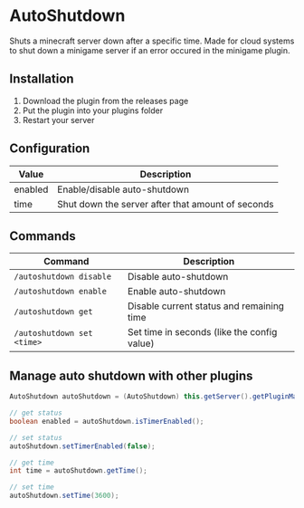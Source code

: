 # AutoShutdown
Shuts a minecraft server down after a specific time. Made for cloud systems to shut down a minigame server if an error occured in the minigame plugin.

## Installation
1. Download the plugin from the releases page
2. Put the plugin into your plugins folder
3. Restart your server

## Configuration
| Value | Description |
|--|--|
| enabled | Enable/disable auto-shutdown |
| time | Shut down the server after that amount of seconds |

## Commands
| Command | Description |
|--|--|
| `/autoshutdown disable` | Disable auto-shutdown |
| `/autoshutdown enable` | Enable auto-shutdown |
| `/autoshutdown get` | Disable current status and remaining time |
| `/autoshutdown set <time>` | Set time in seconds (like the config value) |

## Manage auto shutdown with other plugins
```java
AutoShutdown autoShutdown = (AutoShutdown) this.getServer().getPluginManager().getPlugin("AutoShutdown");

// get status
boolean enabled = autoShutdown.isTimerEnabled();

// set status
autoShutdown.setTimerEnabled(false);

// get time
int time = autoShutdown.getTime();

// set time
autoShutdown.setTime(3600);
```
